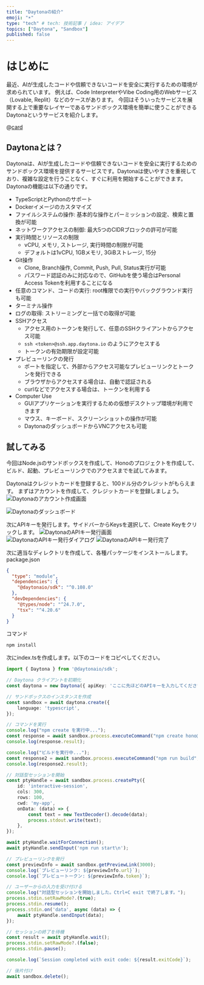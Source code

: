 ```yaml
---
title: "Daytonaの紹介"
emoji: "☀️"
type: "tech" # tech: 技術記事 / idea: アイデア
topics: ["Daytona", "Sandbox"]
published: false
---
```


# はじめに

最近、AIが生成したコードや信頼できないコードを安全に実行するための環境が求められています。
例えば、Code InterpreterやVibe Coding用のWebサービス（Lovable, Replit）などのケースがあります。
今回はそういったサービスを展開する上で重要なレイヤーであるサンドボックス環境を簡単に使うことができるDaytonaというサービスを紹介します。

@[card](https://daytona.io/)

## Daytonaとは？

<!-- SDKもNode.js向けとPython向けがあり、今回はNode.js向けのSDKを使用します。と書く -->

Daytonaは、AIが生成したコードや信頼できないコードを安全に実行するためのサンドボックス環境を提供するサービスです。Daytonaは使いやすさを重視しており、複雑な設定を行うことなく、すぐに利用を開始することができます。
Daytonaの機能は以下の通りです。
- TypeScriptとPythonのサポート
- Dockerイメージのカスタマイズ
- ファイルシステムの操作: 基本的な操作とパーミッションの設定、検索と置換が可能
- ネットワークアクセスの制御: 最大5つのCIDRブロックの許可が可能
- 実行時間とリソースの制限
  - vCPU, メモリ, ストレージ, 実行時間の制限が可能 
  - デフォルトは1vCPU, 1GBメモリ, 3GiBストレージ, 15分
- Git操作
  - Clone, Branch操作, Commit, Push, Pull, Status実行が可能
  - パスワード認証のみに対応なので、GitHubを使う場合はPersonal Access Tokenを利用することになる
- 任意のコマンド、コードの実行: root権限での実行やバックグラウンド実行も可能
- ターミナル操作
- ログの取得: ストリーミングと一括での取得が可能
- SSHアクセス
  - アクセス用のトークンを発行して、任意のSSHクライアントからアクセス可能
  - `ssh <token>@ssh.app.daytona.io` のようにアクセスする
  - トークンの有効期限が設定可能
- プレビューリンクの発行
  - ポートを指定して、外部からアクセス可能なプレビューリンクとトークンを発行できる
  - ブラウザからアクセスする場合は、自動で認証される
  - curlなどでアクセスする場合は、トークンを利用する
- Computer Use
  - GUIアプリケーションを実行するための仮想デスクトップ環境が利用できます
  - マウス、キーボード、スクリーンショットの操作が可能
  - DaytonaのダッシュボードからVNCアクセスも可能

## 試してみる

今回はNode.jsのサンドボックスを作成して、Honoのプロジェクトを作成して、ビルド、起動、プレビューリンクでのアクセスまでを試してみます。

Daytonaはクレジットカードを登録すると、100ドル分のクレジットがもらえます。
まずはアカウントを作成して、クレジットカードを登録しましょう。
![Daytonaのアカウント作成画面](/images/daytona-intro/signup.png)

![Daytonaのダッシュボード](/images/daytona-intro/before-receive-credit.png)

次にAPIキーを発行します。サイドバーからKeysを選択して、Create Keyをクリックします。
![DaytonaのAPIキー発行画面](/images/daytona-intro/api-keys.png)
![DaytonaのAPIキー発行ダイアログ](/images/daytona-intro/api-key-dialog.png)
![DaytonaのAPIキー発行完了](/images/daytona-intro/api-key-created.png)

次に適当なディレクトリを作成して、各種パッケージをインストールします。
package.json
```json
{
  "type": "module",
  "dependencies": {
    "@daytonaio/sdk": "^0.108.0"
  },
  "devDependencies": {
    "@types/node": "^24.7.0",
    "tsx": "^4.20.6"
  }
}
```
コマンド
```bash
npm install
```

次にindex.tsを作成します。以下のコードをコピペしてください。
```typescript
import { Daytona } from '@daytonaio/sdk';

// Daytona クライアントを初期化
const daytona = new Daytona({ apiKey: 'ここに先ほどのAPIキーを入力してください' });

// サンドボックスのインスタンスを作成
const sandbox = await daytona.create({
    language: 'typescript',
});

// コマンドを実行
console.log("npm create を実行中...");
const response = await sandbox.process.executeCommand("npm create hono@latest ./my-app -- --template nodejs --install --pm npm");
console.log(response.result);

console.log("ビルドを実行中...");
const response2 = await sandbox.process.executeCommand("npm run build", "my-app");
console.log(response2.result);

// 対話型セッションを開始
const ptyHandle = await sandbox.process.createPty({
    id: 'interactive-session',
    cols: 300,
    rows: 100,
    cwd: 'my-app',
    onData: (data) => {
        const text = new TextDecoder().decode(data);
        process.stdout.write(text);
    },
});

await ptyHandle.waitForConnection();
await ptyHandle.sendInput('npm run start\n');

// プレビューリンクを発行
const previewInfo = await sandbox.getPreviewLink(3000);
console.log(`プレビューリンク: ${previewInfo.url}`);
console.log(`プレビュートークン: ${previewInfo.token}`);

// ユーザーからの入力を受け付ける
console.log("対話型セッションを開始しました。Ctrl+C exit で終了します。");
process.stdin.setRawMode?.(true);
process.stdin.resume();
process.stdin.on('data', async (data) => {
    await ptyHandle.sendInput(data);
});

// セッションの終了を待機
const result = await ptyHandle.wait();
process.stdin.setRawMode?.(false);
process.stdin.pause();

console.log(`Session completed with exit code: ${result.exitCode}`);

// 後片付け
await sandbox.delete();
```